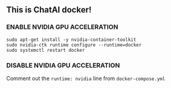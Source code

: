 ## This is ChatAI docker!


### ENABLE NVIDIA GPU ACCELERATION

```
sudo apt-get install -y nvidia-container-toolkit
sudo nvidia-ctk runtime configure --runtime=docker
sudo systemctl restart docker
```

### DISABLE NVIDIA GPU ACCELERATION

Comment out the `runtime: nvidia` line from `docker-compose.yml`
